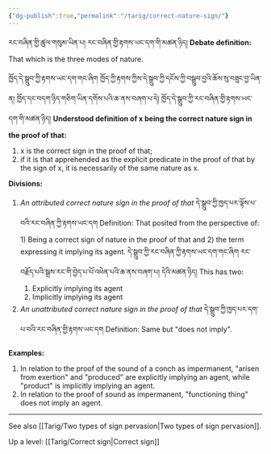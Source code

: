 ```yaml
---
{"dg-publish":true,"permalink":"/tarig/correct-nature-sign/"}
---
```


རང་བཞིན་གྱི་ཚུལ་གསུམ་ཡིན་པ། རང་བཞིན་གྱི་རྟགས་ཡང་དག་གི་མཚན་ཉིད།
**Debate definition:** That which is the three modes of nature.

ཁྱོད་དེ་སྒྲུབ་ཀྱི་རྟགས་ཡང་དག་གང་ཞིག  ཁྱོད་ཀྱི་རྟགས་ཀྱིས་དེ་སྒྲུབ་ཀྱི་དངོས་ཀྱི་བསྒྲུབ་བྱའི་ཆོས་སུ་བཟུང་བྱ་ཡིན་ན། 
ཁྱོད་དང་བདག་ཉིད་གཅིག་ཡིན་དགོས་པའི་ཆ་ནས་བཞག་པ་དེ། ཁྱོད་དེ་སྒྲུབ་ཀྱི་རང་བཞིན་གྱི་རྟགས་ཡང་དག་གི་མཚན་ཉིད།
**Understood definition of x being the correct nature sign in the proof of that:**
1. x is the correct sign in the proof of that;
2. if it is that apprehended as the explicit predicate in the proof of that by the sign of x, it is necessarily of the same nature as x.

**Divisions:**
1. *An attributed correct nature sign in the proof of that*
	དེ་སྒྲུབ་ཀྱི་ཁྱད་པར་ལྟོས་པ་བའི་རང་བཞིན་ཀྱི་རྟགས་ཡང་དག
	Definition: That posited from the perspective of: 1) Being a correct sign of nature in the proof of that and 2) the term expressing it implying its agent.
	དེ་སྒྲུབ་ཀྱི་རང་བཞིན་ཀྱི་རྟགས་ཡང་དག་གང་ཞིག  རང་བརྗོད་པའི་སྒྲས་རང་གི་བྱེད་པ་པོ་འཕེན་པའི་ཆ་ནས་བཞག་པ། དེའི་མཚན་ཉིད།
	This has two:
	1. Explicitly implying its agent
	2. Implicitly implying its agent
1. *An unattributed correct nature sign in the proof of that*
	དེ་སྒྲུབ་ཀྱི་ཁྱད་པར་དག་པ་བའི་རང་བཞིན་གྱི་རྟགས་ཡང་དག
	Definition: Same but "does not imply".

**Examples:**
1. In relation to the proof of the sound of a conch as impermanent, "arisen from exertion" and "produced" are explicitly implying an agent, while "product" is implicitly implying an agent.
2. In relation to the proof of  sound as impermanent, "functioning thing" does not imply an agent.

---
See also [[Tarig/Two types of sign pervasion\|Two types of sign pervasion]].

Up a level: [[Tarig/Correct sign\|Correct sign]]